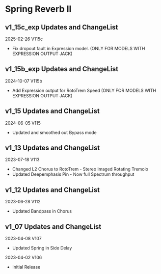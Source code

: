 # Spring Reverb II

## v1_15c_exp Updates and ChangeList

2025-02-26 V115c
- Fix dropout fault in Expression model. (ONLY FOR MODELS WITH EXPRESSION OUTPUT JACK)

## v1_15b_exp Updates and ChangeList

2024-10-07 V115b
- Add Expression output for RotoTrem Speed (ONLY FOR MODELS WITH EXPRESSION OUTPUT JACK)

## v1_15 Updates and ChangeList

2024-06-05 V115
- Updated and smoothed out Bypass mode

## v1_13 Updates and ChangeList

2023-07-18 V113
- Changed L2 Chorus to RotoTrem - Stereo Imaged Rotating Tremolo
- Updated Deepemphasis Pin - Now full Spectrum throughput

  
## v1_12 Updates and ChangeList

2023-06-28 V112
- Updated Bandpass in Chorus

## v1_07 Updates and ChangeList

2023-04-08 V107

- Updated Spring in Side Delay

2023-04-02 V106

- Initial Release
